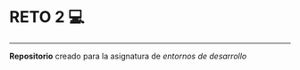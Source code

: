 # RETO 2 :computer: 
---
<p><strong>Repositorio</strong> creado para la asignatura de <em>entornos de desarrollo</em></p>
